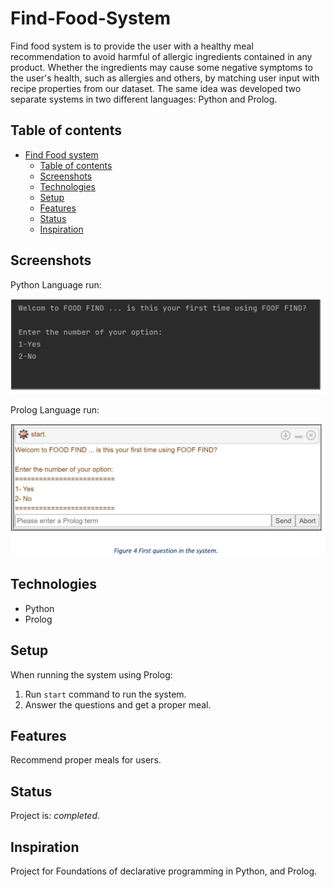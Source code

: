 # Find-Food-System
Find food system is to provide the user with a healthy meal recommendation to avoid harmful of allergic ingredients contained in any product. 
Whether the ingredients may cause some negative symptoms to the user's health, such as allergies and others, by matching user input with recipe properties from our dataset.
The same idea was developed two separate systems in two different languages: Python and Prolog.

## Table of contents
- [Find Food system](#Find-Food-System)
  - [Table of contents](#table-of-contents)
  - [Screenshots](#screenshots)
  - [Technologies](#technologies)
  - [Setup](#setup)
  - [Features](#features)
  - [Status](#status)
  - [Inspiration](#inspiration)

## Screenshots
Python Language run:

![Example screenshot](ex1.png)

Prolog Language run:

![Example screenshot](ex2.png)


## Technologies
* Python
* Prolog

## Setup
When running the system using Prolog:
1. Run ```start``` command to run the system.
2. Answer the questions and get a proper meal.

## Features
Recommend proper meals for users.

## Status
Project is: _completed_.
## Inspiration
Project for Foundations of declarative programming in Python, and Prolog.
